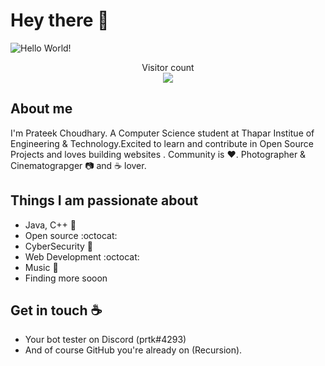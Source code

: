 # Hey there :wave:

<img src="https://raw.githubusercontent.com/sagar-viradiya/sagar-viradiya/master/resources/banner.png" alt="Hello World!">

<p align="center"> 
  Visitor count<br>
  <img src="https://profile-counter.glitch.me/prtkchoudhary/count.svg" />
</p>

## About me

I'm Prateek Choudhary. A Computer Science student at Thapar Institue of Engineering & Technology.Excited to learn and contribute in Open Source Projects and loves building websites . Community is :heart:. Photographer & Cinematograpger 📷 and :coffee: lover. 

  


## Things I am passionate about

- Java, C++ :robot:
- Open source :octocat:
- CyberSecurity :robot:
- Web Development :octocat:
- Music 🎵
- Finding more sooon 
## Get in touch :coffee:

- Your bot tester on Discord (prtk#4293)
- And of course GitHub you're already on (Recursion).


<!--
**sagar-viradiya/sagar-viradiya** is a ✨ _special_ ✨ repository because its `README.md` (this file) appears on your GitHub profile.
Here are some ideas to get you started:
- 🔭 I’m currently working on ...
- 🌱 I’m currently learning ...
- 👯 I’m looking to collaborate on ...
- 🤔 I’m looking for help with ...
- 💬 Ask me about ...
- 📫 How to reach me: ...
- 😄 Pronouns: ...
- ⚡ Fun fact: ...
-->
